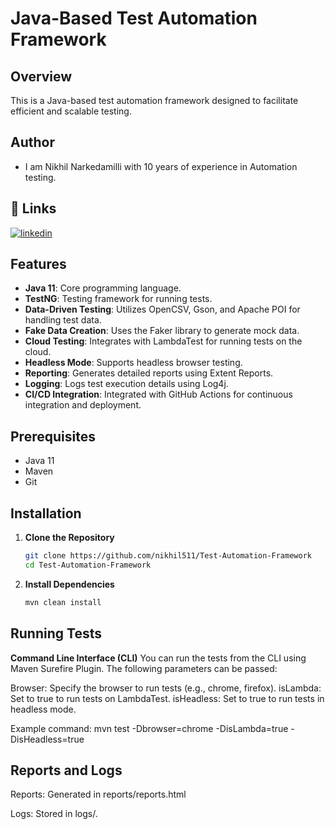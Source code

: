
#  Java-Based Test Automation Framework

## Overview

This is a Java-based test automation framework designed to facilitate efficient and scalable testing.

## Author

- I am Nikhil Narkedamilli with 10 years of experience in Automation testing.

## 🔗 Links

[![linkedin](https://img.shields.io/badge/linkedin-0A66C2?style=for-the-badge&logo=linkedin&logoColor=white)](linkedin.com/in/nikhil-narkedamilli-41b82458/)


## Features
- **Java 11**: Core programming language.
- **TestNG**: Testing framework for running tests.
- **Data-Driven Testing**: Utilizes OpenCSV, Gson, and Apache POI for handling test data.
- **Fake Data Creation**: Uses the Faker library to generate mock data.
- **Cloud Testing**: Integrates with LambdaTest for running tests on the cloud.
- **Headless Mode**: Supports headless browser testing.
- **Reporting**: Generates detailed reports using Extent Reports.
- **Logging**: Logs test execution details using Log4j.
- **CI/CD Integration**: Integrated with GitHub Actions for continuous integration and deployment.

## Prerequisites
- Java 11
- Maven
- Git

## Installation

1. **Clone the Repository**
   ```sh
   git clone https://github.com/nikhil511/Test-Automation-Framework
   cd Test-Automation-Framework

2. **Install Dependencies**
    ```sh 
   mvn clean install
    
## Running Tests

**Command Line Interface (CLI)**
You can run the tests from the CLI using Maven Surefire Plugin. The following parameters can be passed:

Browser: Specify the browser to run tests (e.g., chrome, firefox).
isLambda: Set to true to run tests on LambdaTest.
isHeadless: Set to true to run tests in headless mode.

Example command:
mvn test -Dbrowser=chrome -DisLambda=true -DisHeadless=true


## Reports and Logs
Reports: Generated in reports/reports.html

Logs: Stored in logs/.
